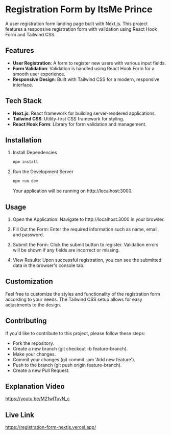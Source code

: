 # Registration Form by ItsMe Prince

A user registration form landing page built with Next.js. This project features a responsive registration form with validation using React Hook Form and Tailwind CSS.

## Features

- **User Registration**: A form to register new users with various input fields.
- **Form Validation**: Validation is handled using React Hook Form for a smooth user experience.
- **Responsive Design**: Built with Tailwind CSS for a modern, responsive interface.

## Tech Stack

- **Next.js**: React framework for building server-rendered applications.
- **Tailwind CSS**: Utility-first CSS framework for styling.
- **React Hook Form**: Library for form validation and management.

## Installation

1. Install Dependencies
    ```bash
    npm install
    ```

2. Run the Development Server
    ```bash
    npm run dev
    ```

    Your application will be running on http://localhost:3000.

## Usage

1. Open the Application: Navigate to http://localhost:3000 in your browser.

2. Fill Out the Form: Enter the required information such as name, email, and password.

3. Submit the Form: Click the submit button to register. Validation errors will be shown if any fields are incorrect or missing.

4. View Results: Upon successful registration, you can see the submitted data in the browser's console tab.

## Customization
Feel free to customize the styles and functionality of the registration form according to your needs. The Tailwind CSS setup allows for easy adjustments to the design.

## Contributing
If you'd like to contribute to this project, please follow these steps:

- Fork the repository.
- Create a new branch (git checkout -b feature-branch).
- Make your changes.
- Commit your changes (git commit -am 'Add new feature').
- Push to the branch (git push origin feature-branch).
- Create a new Pull Request.

## Explanation Video

https://youtu.be/M21wITuvN_c

## Live Link
https://registration-form-nextjs.vercel.app/
